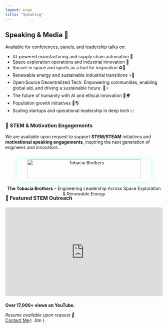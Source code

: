 ```yaml
---
layout: page
title: "Speaking"
---
```


## Speaking & Media 🎤

Available for conferences, panels, and leadership talks on:

- AI-powered manufacturing and supply chain automation 🤖  
- Space exploration operations and industrial innovation 🚀  
- Soccer in space and sports as a tool for inspiration ⚽🌌  
- Renewable energy and sustainable industrial transitions ⚡🌱
- Open‑Source Decentralized Tech: Empowering communities, enabling global aid, and driving a sustainable future. 🧡⚡
- The future of humanity with AI and ethical innovation 🤖🌍  
- Population growth initiatives 👶🌎  
- Scaling startups and operational leadership in deep tech 📈  

### 🌟 STEM & Motivation Engagements
We are available upon request to support **STEM/STEAM** initiatives and **motivational speaking engagements**, inspiring the next generation of engineers and innovators.

<div class="gallery-large">
  <div class="gallery-item">
    <img src="{{ site.baseurl }}/Tobacia%20Brothers.jpg" alt="Tobacia Brothers">
    <p><strong>The Tobacia Brothers</strong> – Engineering Leadership Across Space Exploration & Renewable Energy</p>
  </div>
</div>

### 🎥 Featured STEM Outreach
<div class="video-container">
  <iframe width="560" height="315" src="https://www.youtube.com/embed/4tuNPfHYMjE" 
    title="YouTube video player" frameborder="0" 
    allow="accelerometer; autoplay; clipboard-write; encrypted-media; gyroscope; picture-in-picture" 
    allowfullscreen>
  </iframe>
</div>

<p><strong>Over 17,000+ views on YouTube.</strong></p>

_Resume available upon request 📄._  
[Contact Me](contact.html){: .btn }

<style>
.gallery-large {
  display: flex;
  flex-wrap: wrap;
  justify-content: center;
  gap: 30px;
  margin: 30px 0;
}
.gallery-large img {
  width: 85%;
  max-width: 500px;
  border-radius: 8px;
  box-shadow: 0 0 15px rgba(0,255,255,0.3);
  transition: transform 0.3s, box-shadow 0.3s;
  cursor: pointer;
}
.gallery-large img:hover {
  transform: scale(1.03);
  box-shadow: 0 0 20px rgba(255,0,255,0.6);
}
.gallery-item {
  text-align: center;
}
.video-container {
  position: relative;
  padding-bottom: 56.25%;
  height: 0;
  overflow: hidden;
  max-width: 100%;
  margin: 20px 0;
}
.video-container iframe {
  position: absolute;
  top: 0;
  left: 0;
  width: 100%;
  height: 100%;
  border-radius: 8px;
  box-shadow: 0 0 15px rgba(0,255,255,0.3);
}
</style>

<script>
document.querySelectorAll('.gallery-large img').forEach(img => {
  img.addEventListener('click', function() {
    const overlay = document.createElement('div');
    overlay.style.position = 'fixed';
    overlay.style.top = 0;
    overlay.style.left = 0;
    overlay.style.width = '100%';
    overlay.style.height = '100%';
    overlay.style.background = 'rgba(0,0,0,0.9)';
    overlay.style.display = 'flex';
    overlay.style.alignItems = 'center';
    overlay.style.justifyContent = 'center';
    overlay.style.zIndex = 9999;

    const fullImg = document.createElement('img');
    fullImg.src = this.src;
    fullImg.style.maxWidth = '90%';
    fullImg.style.maxHeight = '90%';
    fullImg.style.borderRadius = '8px';
    fullImg.style.boxShadow = '0 0 25px rgba(0,255,255,0.8)';

    overlay.appendChild(fullImg);
    overlay.addEventListener('click', () => document.body.removeChild(overlay));

    document.body.appendChild(overlay);
  });
});
</script>

